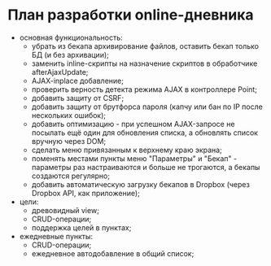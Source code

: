 # План разработки online-дневника

* основная функциональность:
	* убрать из бекапа архивирование файлов, оставить бекап только БД (и без
	архивации);
	* заменить inline-скрипты на назначение скриптов в обработчике
	afterAjaxUpdate;
	* AJAX-inplace добавление;
	* проверить верность детекта режима AJAX в контроллере Point;
	* добавить защиту от CSRF;
	* добавить защиту от брутфорса пароля (капчу или бан по IP после нескольких
	ошибок);
	* добавить оптимизацию - при успешном AJAX-запросе не посылать ещё один для
	обновления списка, а обновлять список вручную через DOM;
	* сделать меню привязанным к верхнему краю экрана;
	* поменять местами пункты меню "Параметры" и "Бекап" - параметры раз
	настраиваются и больше не трогаются, а бекапы создаются регулярно;
	* добавить автоматическую загрузку бекапов в Dropbox (через Dropbox API, как
	приложение);
* цели:
	* древовидный view;
	* CRUD-операции;
	* поддержка целей в пунктах;
* ежедневные пункты:
	* CRUD-операции;
	* ежедневное автодобавление в общий список;
